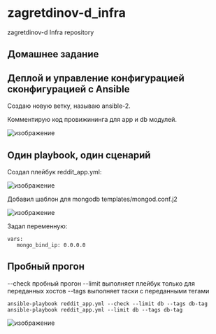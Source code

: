 # zagretdinov-d_infra
zagretdinov-d Infra repository

## Домашнее задание

## Деплой и управление конфигурацией сконфигурацией с Ansible

Создаю новую ветку, называю ansible-2.

Комментирую код провижининга для app и db модулей.

![изображение](https://user-images.githubusercontent.com/85208391/126520118-a2f606b2-88b7-4cb2-ba73-030eb0f915f1.png)


## Один playbook, один сценарий

Создал плейбук reddit_app.yml:

![изображение](https://user-images.githubusercontent.com/85208391/126521499-b514e4b3-2483-444e-aabc-ce8c5655ecbb.png)


Добавил шаблон для mongodb templates/mongod.conf.j2

![изображение](https://user-images.githubusercontent.com/85208391/126522916-945045e6-afa3-4a5a-b8a1-1add723fffc6.png)

Задал переменную:
```
vars: 
   mongo_bind_ip: 0.0.0.0
```
## Пробный прогон
--check пробный прогон
--limit выполняет плейбук только для переданных хостов
--tags выполняет таски с переданными тегами
  ```
ansible-playbook reddit_app.yml --check --limit db --tags db-tag
ansible-playbook reddit_app.yml --limit db --tags db-tag
```
![изображение](https://user-images.githubusercontent.com/85208391/126525473-afd15b7b-d0ee-4add-a610-c8190e14464b.png)






























